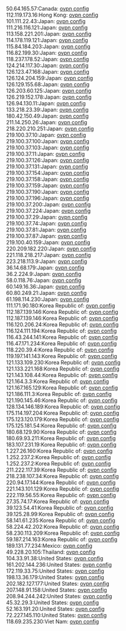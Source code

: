 50.64.165.57:Canada: [ovpn config](vpn/50_64_165_57.ovpn)  
112.119.173.16:Hong Kong: [ovpn config](vpn/112_119_173_16.ovpn)  
101.111.22.43:Japan: [ovpn config](vpn/101_111_22_43.ovpn)  
111.216.116.121:Japan: [ovpn config](vpn/111_216_116_121.ovpn)  
113.158.221.201:Japan: [ovpn config](vpn/113_158_221_201.ovpn)  
114.178.119.121:Japan: [ovpn config](vpn/114_178_119_121.ovpn)  
115.84.184.203:Japan: [ovpn config](vpn/115_84_184_203.ovpn)  
116.82.199.30:Japan: [ovpn config](vpn/116_82_199_30.ovpn)  
118.237.178.52:Japan: [ovpn config](vpn/118_237_178_52.ovpn)  
124.214.117.30:Japan: [ovpn config](vpn/124_214_117_30.ovpn)  
126.123.47.168:Japan: [ovpn config](vpn/126_123_47_168.ovpn)  
126.124.204.159:Japan: [ovpn config](vpn/126_124_204_159.ovpn)  
126.129.155.68:Japan: [ovpn config](vpn/126_129_155_68.ovpn)  
126.203.60.125:Japan: [ovpn config](vpn/126_203_60_125.ovpn)  
126.219.152.178:Japan: [ovpn config](vpn/126_219_152_178.ovpn)  
126.94.130.11:Japan: [ovpn config](vpn/126_94_130_11.ovpn)  
133.218.23.39:Japan: [ovpn config](vpn/133_218_23_39.ovpn)  
180.42.150.49:Japan: [ovpn config](vpn/180_42_150_49.ovpn)  
211.14.250.26:Japan: [ovpn config](vpn/211_14_250_26.ovpn)  
218.220.210.251:Japan: [ovpn config](vpn/218_220_210_251.ovpn)  
219.100.37.10:Japan: [ovpn config](vpn/219_100_37_10.ovpn)  
219.100.37.100:Japan: [ovpn config](vpn/219_100_37_100.ovpn)  
219.100.37.103:Japan: [ovpn config](vpn/219_100_37_103.ovpn)  
219.100.37.11:Japan: [ovpn config](vpn/219_100_37_11.ovpn)  
219.100.37.126:Japan: [ovpn config](vpn/219_100_37_126.ovpn)  
219.100.37.131:Japan: [ovpn config](vpn/219_100_37_131.ovpn)  
219.100.37.154:Japan: [ovpn config](vpn/219_100_37_154.ovpn)  
219.100.37.158:Japan: [ovpn config](vpn/219_100_37_158.ovpn)  
219.100.37.159:Japan: [ovpn config](vpn/219_100_37_159.ovpn)  
219.100.37.190:Japan: [ovpn config](vpn/219_100_37_190.ovpn)  
219.100.37.196:Japan: [ovpn config](vpn/219_100_37_196.ovpn)  
219.100.37.200:Japan: [ovpn config](vpn/219_100_37_200.ovpn)  
219.100.37.224:Japan: [ovpn config](vpn/219_100_37_224.ovpn)  
219.100.37.29:Japan: [ovpn config](vpn/219_100_37_29.ovpn)  
219.100.37.74:Japan: [ovpn config](vpn/219_100_37_74.ovpn)  
219.100.37.81:Japan: [ovpn config](vpn/219_100_37_81.ovpn)  
219.100.37.87:Japan: [ovpn config](vpn/219_100_37_87.ovpn)  
219.100.40.159:Japan: [ovpn config](vpn/219_100_40_159.ovpn)  
220.209.182.220:Japan: [ovpn config](vpn/220_209_182_220.ovpn)  
221.118.218.217:Japan: [ovpn config](vpn/221_118_218_217.ovpn)  
223.218.113.9:Japan: [ovpn config](vpn/223_218_113_9.ovpn)  
36.14.68.179:Japan: [ovpn config](vpn/36_14_68_179.ovpn)  
36.2.224.9:Japan: [ovpn config](vpn/36_2_224_9.ovpn)  
58.0.118.76:Japan: [ovpn config](vpn/58_0_118_76.ovpn)  
60.149.16.36:Japan: [ovpn config](vpn/60_149_16_36.ovpn)  
60.80.249.21:Japan: [ovpn config](vpn/60_80_249_21.ovpn)  
61.198.114.230:Japan: [ovpn config](vpn/61_198_114_230.ovpn)  
111.171.90.180:Korea Republic of: [ovpn config](vpn/111_171_90_180.ovpn)  
112.187.139.146:Korea Republic of: [ovpn config](vpn/112_187_139_146.ovpn)  
112.187.139.146:Korea Republic of: [ovpn config](vpn/112_187_139_146.ovpn)  
116.120.206.24:Korea Republic of: [ovpn config](vpn/116_120_206_24.ovpn)  
116.124.111.194:Korea Republic of: [ovpn config](vpn/116_124_111_194.ovpn)  
116.43.244.141:Korea Republic of: [ovpn config](vpn/116_43_244_141.ovpn)  
116.47.171.234:Korea Republic of: [ovpn config](vpn/116_47_171_234.ovpn)  
118.220.39.4:Korea Republic of: [ovpn config](vpn/118_220_39_4.ovpn)  
119.197.141.143:Korea Republic of: [ovpn config](vpn/119_197_141_143.ovpn)  
121.133.109.230:Korea Republic of: [ovpn config](vpn/121_133_109_230.ovpn)  
121.133.221.168:Korea Republic of: [ovpn config](vpn/121_133_221_168.ovpn)  
121.143.108.44:Korea Republic of: [ovpn config](vpn/121_143_108_44.ovpn)  
121.164.3.3:Korea Republic of: [ovpn config](vpn/121_164_3_3.ovpn)  
121.167.165.129:Korea Republic of: [ovpn config](vpn/121_167_165_129.ovpn)  
121.186.111.3:Korea Republic of: [ovpn config](vpn/121_186_111_3.ovpn)  
121.190.145.46:Korea Republic of: [ovpn config](vpn/121_190_145_46.ovpn)  
128.134.146.189:Korea Republic of: [ovpn config](vpn/128_134_146_189.ovpn)  
175.114.197.204:Korea Republic of: [ovpn config](vpn/175_114_197_204.ovpn)  
175.123.120.179:Korea Republic of: [ovpn config](vpn/175_123_120_179.ovpn)  
175.125.181.54:Korea Republic of: [ovpn config](vpn/175_125_181_54.ovpn)  
180.68.129.90:Korea Republic of: [ovpn config](vpn/180_68_129_90.ovpn)  
180.69.93.211:Korea Republic of: [ovpn config](vpn/180_69_93_211.ovpn)  
183.107.231.19:Korea Republic of: [ovpn config](vpn/183_107_231_19.ovpn)  
1.227.26.160:Korea Republic of: [ovpn config](vpn/1_227_26_160.ovpn)  
1.252.237.2:Korea Republic of: [ovpn config](vpn/1_252_237_2.ovpn)  
1.252.237.2:Korea Republic of: [ovpn config](vpn/1_252_237_2.ovpn)  
211.222.117.39:Korea Republic of: [ovpn config](vpn/211_222_117_39.ovpn)  
218.238.107.34:Korea Republic of: [ovpn config](vpn/218_238_107_34.ovpn)  
220.94.17.144:Korea Republic of: [ovpn config](vpn/220_94_17_144.ovpn)  
221.143.101.129:Korea Republic of: [ovpn config](vpn/221_143_101_129.ovpn)  
222.119.56.55:Korea Republic of: [ovpn config](vpn/222_119_56_55.ovpn)  
27.35.74.17:Korea Republic of: [ovpn config](vpn/27_35_74_17.ovpn)  
39.123.54.41:Korea Republic of: [ovpn config](vpn/39_123_54_41.ovpn)  
39.125.28.99:Korea Republic of: [ovpn config](vpn/39_125_28_99.ovpn)  
58.141.61.235:Korea Republic of: [ovpn config](vpn/58_141_61_235.ovpn)  
58.224.42.202:Korea Republic of: [ovpn config](vpn/58_224_42_202.ovpn)  
58.230.113.209:Korea Republic of: [ovpn config](vpn/58_230_113_209.ovpn)  
59.187.214.163:Korea Republic of: [ovpn config](vpn/59_187_214_163.ovpn)  
189.131.77.234:Mexico: [ovpn config](vpn/189_131_77_234.ovpn)  
49.228.20.105:Thailand: [ovpn config](vpn/49_228_20_105.ovpn)  
104.33.91.38:United States: [ovpn config](vpn/104_33_91_38.ovpn)  
161.202.144.236:United States: [ovpn config](vpn/161_202_144_236.ovpn)  
172.119.33.75:United States: [ovpn config](vpn/172_119_33_75.ovpn)  
198.13.36.179:United States: [ovpn config](vpn/198_13_36_179.ovpn)  
202.182.127.177:United States: [ovpn config](vpn/202_182_127_177.ovpn)  
207.148.91.158:United States: [ovpn config](vpn/207_148_91_158.ovpn)  
208.94.244.242:United States: [ovpn config](vpn/208_94_244_242.ovpn)  
45.32.29.3:United States: [ovpn config](vpn/45_32_29_3.ovpn)  
52.163.191.20:United States: [ovpn config](vpn/52_163_191_20.ovpn)  
72.227.145.110:United States: [ovpn config](vpn/72_227_145_110.ovpn)  
118.69.235.230:Viet Nam: [ovpn config](vpn/118_69_235_230.ovpn)  
